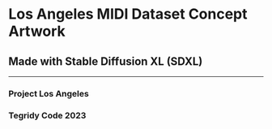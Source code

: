 # Los Angeles MIDI Dataset Concept Artwork

## Made with Stable Diffusion XL (SDXL)

***

### Project Los Angeles
### Tegridy Code 2023
